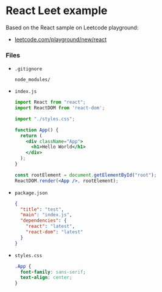 # React Leet example

Based on the React sample on Leetcode playground:

- [leetcode.com/playground/new/react](https://leetcode.com/playground/new/react)

### Files

- `.gitignore`
    ```
    node_modules/
    ```
- `index.js`
    ```jsx
    import React from "react";
    import ReactDOM from 'react-dom';

    import "./styles.css";

    function App() {
      return (
        <div className="App">
          <h1>Hello World</h1>
        </div>
      );
    }

    const rootElement = document.getElementById("root");
    ReactDOM.render(<App />, rootElement);
    ```
- `package.json`
    ```json
    {
      "title": "test",
      "main": "index.js",
      "dependencies": {
        "react": "latest",
        "react-dom": "latest"
      }
    }
    ```
- `styles.css`
    ```css
    .App {
      font-family: sans-serif;
      text-align: center;
    }
    ```
